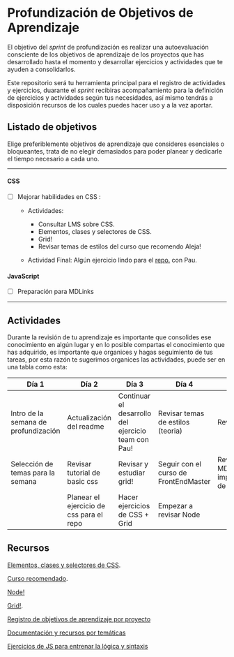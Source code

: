# Profundización de Objetivos de Aprendizaje

El objetivo del *sprint* de profundización es realizar una autoevaluación consciente de los objetivos de aprendizaje de los proyectos que has desarrollado hasta el momento y desarrollar ejercicios y actividades que te ayuden a consolidarlos.

Este repositorio será tu herramienta principal para el registro de actividades y ejercicios, duarante el *sprint* recibiras acompañamiento para la definición de ejercicios y actividades según tus necesidades, así mismo tendrás a disposición recursos de los cuales puedes hacer uso y a la vez aportar.


## Listado de objetivos
Elige preferiblemente objetivos de aprendizaje que consideres esenciales o bloqueantes, trata de no elegir demasiados para poder planear y dedicarle el tiempo necesario a cada uno.

----
#### CSS

- [ ] Mejorar habilidades en CSS :
    - Actividades:
        * Consultar LMS sobre CSS.
        * Elementos, clases y selectores de CSS.
        * Grid!
        * Revisar temas de estilos del curso que recomendo Aleja!

    - Actividad Final: Algún ejercicio lindo para el [repo.](https://github.com/dapino/daily-js) con Pau. 
        
    
#### JavaScript

- [ ] Preparación para MDLinks 

----


## Actividades
Durante la revisión de tu aprendizaje es importante que consolides ese conocimiento en algún lugar y en lo posible compartas el conocimiento que has adquirido, es importante que organices y hagas seguimiento de tus tareas, por esta razón te sugerimos organices las actividades, puede ser en una tabla como esta:

| Día 1 | Día 2 | Día 3 |  Día 4 |  Día 5 | 
| - | - | - | - | - | 
| Intro de la semana de profundización | Actualización del readme | Continuar el desarrollo del ejercicio team con Pau! | Revisar temas de estilos (teoria) |Revisar Node | 
| Selección de temas para la semana | Revisar tutorial de basic css  | Revisar y estudiar grid! | Seguir con el curso de FrontEndMaster | Revisar MDlinks y la implementación de Node. | 
|  | Planear el ejercicio de css para el repo | Hacer ejercicios de CSS + Grid | Empezar a revisar Node |  |


## Recursos

[Elementos, clases y selectores de CSS](https://www.youtube.com/playlist?list=PL4cUxeGkcC9ivBf_eKCPIAYXWzLlPAm6G).

[Curso recomendado](https://frontendmasters.com/courses/design-for-developers/).

[Node!](https://www.youtube.com/playlist?list=PL4cUxeGkcC9jsz4LDYc6kv3ymONOKxwBU)

[Grid!](https://www.youtube.com/watch?v=x7tLPhnA06w&list=PL4cUxeGkcC9itC4TxYMzFCfveyutyPOCY).

[Registro de objetivos de aprendizaje por proyecto](https://docs.google.com/spreadsheets/d/1COBWl-Mu4d1tvEIdOIY8qkgB6Wklxmwss0neMVGCMJs/edit#gid=502701538)

[Documentación y recursos por temáticas](https://github.com/dapino/Learning-Resources)

[Ejercicios de JS para entrenar la lógica y sintaxis](https://github.com/dapino/daily-js)

